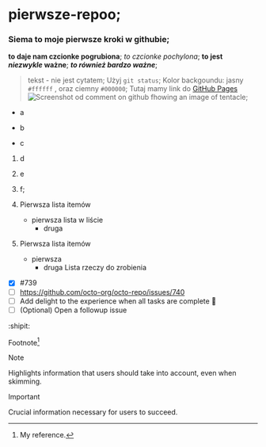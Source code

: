 # pierwsze-repoo;
### Siema to moje pierwsze kroki w githubie;
__to daje nam czcionke pogrubiona__;
_to czcionke pochylona_;
__to jest _niezwykle_ ważne__;
___to również bardzo ważne___;
>tekst - nie jest cytatem;
Użyj `git status`;
Kolor backgoundu: jasny `#ffffff` , oraz ciemny `#000000`;
Tutaj mamy link do [GitHub Pages](https://pages.github.com/)
![Screenshot od comment on github fhowing an image of tentacle](https://myoctocat.com/assets/images/base-octocat.svg);
- a
* b
+ c
1. d
2. e
3. f;


1. Pierwsza lista itemów
   - pierwsza lista w liście
     - druga
100. Pierwsza lista itemów
     - pierwsza
       - druga
Lista rzeczy do zrobienia
- [x] #739
- [ ] https://github.com/octo-org/octo-repo/issues/740
- [ ] Add delight to the experience when all tasks are complete :tada:
- [ ] \(Optional) Open a followup issue

:shipit:

Footnote[^1]

[^1]: My reference.

> [!NOTE] 
> Highlights information that users should take into account, even when skimming.

> [!IMPORTANT]
> Crucial information necessary for users to succeed.
